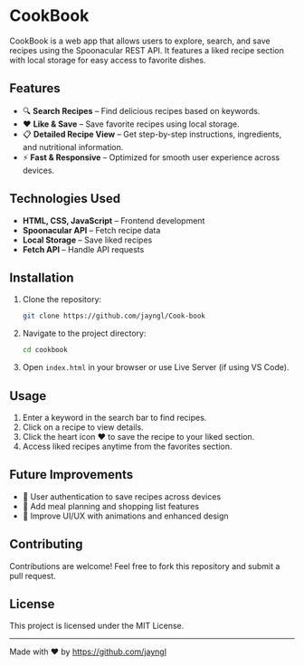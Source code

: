 # CookBook

CookBook is a web app that allows users to explore, search, and save recipes using the Spoonacular REST API. It features a liked recipe section with local storage for easy access to favorite dishes.

## Features

- 🔍 **Search Recipes** – Find delicious recipes based on keywords.
- ❤️ **Like & Save** – Save favorite recipes using local storage.
- 📋 **Detailed Recipe View** – Get step-by-step instructions, ingredients, and nutritional information.
- ⚡ **Fast & Responsive** – Optimized for smooth user experience across devices.

## Technologies Used

- **HTML, CSS, JavaScript** – Frontend development
- **Spoonacular API** – Fetch recipe data
- **Local Storage** – Save liked recipes
- **Fetch API** – Handle API requests

## Installation

1. Clone the repository:
   ```sh
   git clone https://github.com/jayngl/Cook-book
   ```
2. Navigate to the project directory:
   ```sh
   cd cookbook
   ```
3. Open `index.html` in your browser or use Live Server (if using VS Code).

## Usage

1. Enter a keyword in the search bar to find recipes.
2. Click on a recipe to view details.
3. Click the heart icon ❤️ to save the recipe to your liked section.
4. Access liked recipes anytime from the favorites section.

## Future Improvements

- 🔹 User authentication to save recipes across devices
- 🔹 Add meal planning and shopping list features
- 🔹 Improve UI/UX with animations and enhanced design

## Contributing

Contributions are welcome! Feel free to fork this repository and submit a pull request.

## License

This project is licensed under the MIT License.

---
Made with ❤️ by https://github.com/jayngl

